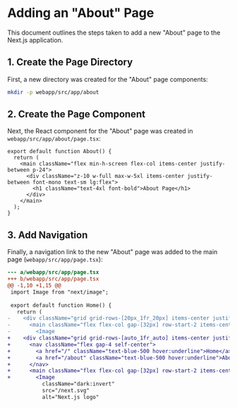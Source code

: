 # Adding an "About" Page

This document outlines the steps taken to add a new "About" page to the Next.js application.

## 1. Create the Page Directory

First, a new directory was created for the "About" page components:

```bash
mkdir -p webapp/src/app/about
```

## 2. Create the Page Component

Next, the React component for the "About" page was created in `webapp/src/app/about/page.tsx`:

```tsx
export default function About() {
  return (
    <main className="flex min-h-screen flex-col items-center justify-between p-24">
      <div className="z-10 w-full max-w-5xl items-center justify-between font-mono text-sm lg:flex">
        <h1 className="text-4xl font-bold">About Page</h1>
      </div>
    </main>
  );
}
```

## 3. Add Navigation

Finally, a navigation link to the new "About" page was added to the main page (`webapp/src/app/page.tsx`):

```diff
--- a/webapp/src/app/page.tsx
+++ b/webapp/src/app/page.tsx
@@ -1,10 +1,15 @@
 import Image from "next/image";
 
 export default function Home() {
   return (
-    <div className="grid grid-rows-[20px_1fr_20px] items-center justify-items-center min-h-screen p-8 pb-20 gap-16 sm:p-20 font-[family-name:var(--font-geist-sans)]">
-      <main className="flex flex-col gap-[32px] row-start-2 items-center sm:items-start">
-        <Image
+    <div className="grid grid-rows-[auto_1fr_auto] items-center justify-items-center min-h-screen p-8 pb-20 gap-16 sm:p-20 font-[family-name:var(--font-geist-sans)]">
+      <nav className="flex gap-4 self-center">
+        <a href="/" className="text-blue-500 hover:underline">Home</a>
+        <a href="/about" className="text-blue-500 hover:underline">About</a>
+      </nav>
+      <main className="flex flex-col gap-[32px] row-start-2 items-center sm:items-start">
+        <Image
           className="dark:invert"
           src="/next.svg"
           alt="Next.js logo"

```

